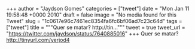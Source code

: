 
+++
author = "Jaydson Gomes"
categories = ["tweet"]
date = "Mon Jan 11 19:58:48 +0000 2010"
draft = false
image = "No media found for this Tweet"
slug = "1c0617e96c7461ec8354fa6fc6bf06ad7c23c64d"
tags = ["tweet"]
title = """Quer se matar? http://tin..."""
tweet = true
tweet_url = "https://twitter.com/jaydson/status/7640885016"
+++
Quer se matar? http://tinyurl.com/yerjod4

